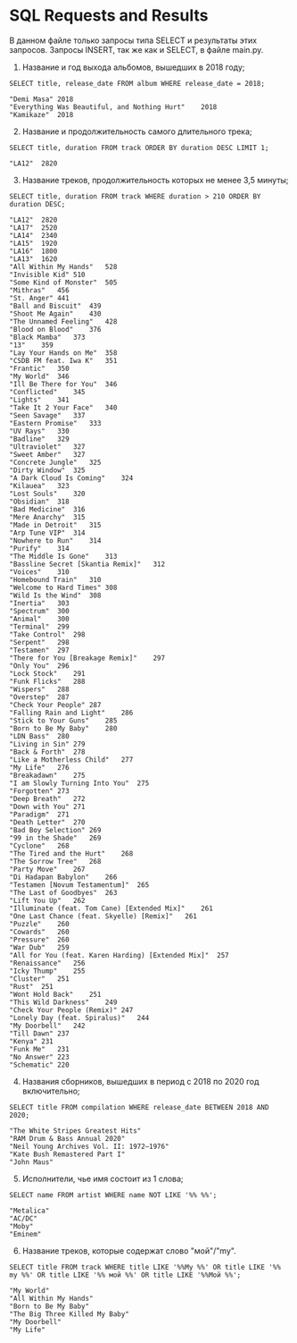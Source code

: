 # SQL Requests and Results

В данном файле только запросы типа SELECT и результаты этих запросов. Запросы INSERT, так же как и SELECT, в файле main.py.

1. Название и год выхода альбомов, вышедших в 2018 году;
```
SELECT title, release_date FROM album WHERE release_date = 2018;
```
```
"Demi Masa"	2018
"Everything Was Beautiful, and Nothing Hurt"	2018
"Kamikaze"	2018
```

2. Название и продолжительность самого длительного трека;
```
SELECT title, duration FROM track ORDER BY duration DESC LIMIT 1;
```

```
"LA12"	2820
```

3. Название треков, продолжительность которых не менее 3,5 минуты;

```
SELECT title, duration FROM track WHERE duration > 210 ORDER BY duration DESC;
```

```
"LA12"	2820
"LA17"	2520
"LA14"	2340
"LA15"	1920
"LA16"	1800
"LA13"	1620
"All Within My Hands"	528
"Invisible Kid"	510
"Some Kind of Monster"	505
"Mithras"	456
"St. Anger"	441
"Ball and Biscuit"	439
"Shoot Me Again"	430
"The Unnamed Feeling"	428
"Blood on Blood"	376
"Black Mamba"	373
"13"	359
"Lay Your Hands on Me"	358
"CSDB FM feat. Iwa K"	351
"Frantic"	350
"My World"	346
"Ill Be There for You"	346
"Conflicted"	345
"Lights"	341
"Take It 2 Your Face"	340
"Seen Savage"	337
"Eastern Promise"	333
"UV Rays"	330
"Badline"	329
"Ultraviolet"	327
"Sweet Amber"	327
"Concrete Jungle"	325
"Dirty Window"	325
"A Dark Cloud Is Coming"	324
"Kilauea"	323
"Lost Souls"	320
"Obsidian"	318
"Bad Medicine"	316
"Mere Anarchy"	315
"Made in Detroit"	315
"Arp Tune VIP"	314
"Nowhere to Run"	314
"Purify"	314
"The Middle Is Gone"	313
"Bassline Secret [Skantia Remix]"	312
"Voices"	310
"Homebound Train"	310
"Welcome to Hard Times"	308
"Wild Is the Wind"	308
"Inertia"	303
"Spectrum"	300
"Animal"	300
"Terminal"	299
"Take Control"	298
"Serpent"	298
"Testamen"	297
"There for You [Breakage Remix]"	297
"Only You"	296
"Lock Stock"	291
"Funk Flicks"	288
"Wispers"	288
"Overstep"	287
"Check Your People"	287
"Falling Rain and Light"	286
"Stick to Your Guns"	285
"Born to Be My Baby"	280
"LDN Bass"	280
"Living in Sin"	279
"Back & Forth"	278
"Like a Motherless Child"	277
"My Life"	276
"Breakadawn"	275
"I am Slowly Turning Into You"	275
"Forgotten"	273
"Deep Breath"	272
"Down with You"	271
"Paradigm"	271
"Death Letter"	270
"Bad Boy Selection"	269
"99 in the Shade"	269
"Cyclone"	268
"The Tired and the Hurt"	268
"The Sorrow Tree"	268
"Party Move"	267
"Di Hadapan Babylon"	266
"Testamen [Novum Testamentum]"	265
"The Last of Goodbyes"	263
"Lift You Up"	262
"Illuminate (feat. Tom Cane) [Extended Mix]"	261
"One Last Chance (feat. Skyelle) [Remix]"	261
"Puzzle"	260
"Cowards"	260
"Pressure"	260
"War Dub"	259
"All for You (feat. Karen Harding) [Extended Mix]"	257
"Renaissance"	256
"Icky Thump"	255
"Cluster"	251
"Rust"	251
"Wont Hold Back"	251
"This Wild Darkness"	249
"Check Your People (Remix)"	247
"Lonely Day (feat. Spiralus)"	244
"My Doorbell"	242
"Till Dawn"	237
"Kenya"	231
"Funk Me"	231
"No Answer"	223
"Schematic"	220
```

4. Названия сборников, вышедших в период с 2018 по 2020 год включительно;

```
SELECT title FROM compilation WHERE release_date BETWEEN 2018 AND 2020;
```

```
"The White Stripes Greatest Hits"
"RAM Drum & Bass Annual 2020"
"Neil Young Archives Vol. II: 1972–1976"
"Kate Bush Remastered Part I"
"John Maus"
```

5. Исполнители, чье имя состоит из 1 слова;

```
SELECT name FROM artist WHERE name NOT LIKE '%% %%';
```

```
"Metalica"
"AC/DC"
"Moby"
"Eminem"
```

6. Название треков, которые содержат слово "мой"/"my".

```
SELECT title FROM track WHERE title LIKE '%%My %%' OR title LIKE '%% my %%' OR title LIKE '%% мой %%' OR title LIKE '%%Мой %%';
```

```
"My World"
"All Within My Hands"
"Born to Be My Baby"
"The Big Three Killed My Baby"
"My Doorbell"
"My Life"
```